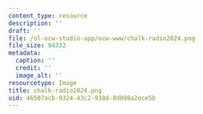 ```yaml
---
content_type: resource
description: ''
draft: ''
file: /ol-ocw-studio-app/ocw-www/chalk-radio2024.png
file_size: 94332
metadata:
  caption: ''
  credit: ''
  image_alt: ''
resourcetype: Image
title: chalk-radio2024.png
uid: 46507acb-9324-43c2-938d-8d098a2ece5b
---
```

